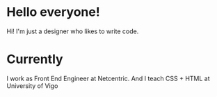 # Hello everyone!

Hi! I'm just a designer who likes to write code.


# Currently

I work as Front End Engineer at Netcentric. And I teach CSS + HTML at University of Vigo
